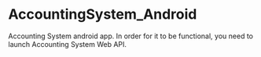 # AccountingSystem_Android

Accounting System android app. In order for it to be functional, you need to launch Accounting System Web API.
